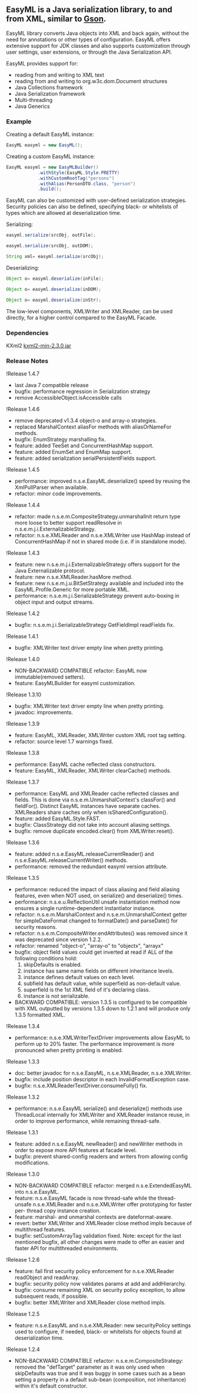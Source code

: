## EasyML is a Java serialization library, to and from XML, similar to [Gson](http://github.com/google/gson).

EasyML library converts Java objects into XML and back again, without the need for annotations or other
types of configuration. EasyML offers extensive support for JDK classes and also supports customization
through user settings, user extensions, or through the Java Serialization API.

EasyML provides support for:
 * reading from and writing to XML text
 * reading from and writing to org.w3c.dom.Document structures
 * Java Collections framework
 * Java Serialization framework
 * Multi-threading
 * Java Generics


### Example

Creating a default EasyML instance:
```java
EasyML easyml = new EasyML();
```

Creating a custom EasyML instance:
```java
EasyML easyml = new EasyMLBuilder()
            .withStyle(EasyML.Style.PRETTY)
            .withCustomRootTag("persons")
            .withAlias(PersonDTO.class, "person")
            .build();
```
EasyML can also be customized with user-defined serialization strategies.
Security policies can also be defined, specifying black- or whitelists of
types which are allowed at deserialization time.

Serializing:
```java
easyml.serialize(srcObj, outFile);

easyml.serialize(srcObj, outDOM);

String xml= easyml.serialize(srcObj);
```

Deserializing:
```java
Object o= easyml.deserialize(inFile);

Object o= easyml.deserialize(inDOM);

Object o= easyml.deserialize(inStr);
```
The low-level components, XMLWriter and XMLReader, can be used directly,
for a higher control compared to the EasyML Facade.

### Dependencies

  KXml2
  [kxml2-min-2.3.0.jar](http://sourceforge.net/projects/kxml/files/kxml2/2.3.0/kxml2-min-2.3.0.jar/download)


### Release Notes

!Release 1.4.7
- last Java 7 compatible release
- bugfix: performance regression in Serialization strategy
- remove AccessibleObject.isAccessible calls

!Release 1.4.6
- remove deprecated v1.3.4 object-o and array-o strategies.
- replaced MarshalContext aliasFor methods with aliasOrNameFor methods.
- bugfix: EnumStrategy marshalling fix.
- feature: added TeeSet and ConcurrentHashMap support.
- feature: added EnumSet and EnumMap support.
- feature: added serialization serialPersistentFields support.


!Release 1.4.5
- performance: improved n.s.e.EasyML.deserialize() speed by reusing the
XmlPullParser when available.
- refactor: minor code improvements.


!Release 1.4.4
- refactor: made n.s.e.m.CompositeStrategy.unmarshalInit return type more
loose to better support readResolve in n.s.e.m.j.i.ExternalizableStrategy.
- refactor: n.s.e.XMLReader and n.s.e.XMLWriter use HashMap instead of
ConcurrentHashMap if not in shared mode (i.e. if in standalone mode).


!Release 1.4.3
- feature: new n.s.e.m.j.i.ExternalizableStrategy offers support for the
Java Externalizable protocol.
- feature: new n.s.e.XMLReader.hasMore method.
- feature: new n.s.e.m.j.u.BitSetStrategy available and included into the
EasyML.Profile.Generic for more portable XML.
- performance: n.s.e.m.j.i.SerializableStrategy prevent auto-boxing in
object input and output streams.


!Release 1.4.2
- bugfix: n.s.e.m.j.i.SerializableStrategy GetFieldImpl readFields fix.


!Release 1.4.1
- bugfix: XMLWriter text driver empty line when pretty printing.


!Release 1.4.0
- NON-BACKWARD COMPATIBLE refactor: EasyML now immutable(removed setters).
- feature: EasyMLBuilder for easyml customization.


!Release 1.3.10
- bugfix: XMLWriter text driver empty line when pretty printing.
- javadoc: improvements.


!Release 1.3.9
- feature: EasyML, XMLReader, XMLWriter custom XML root tag setting.
- refactor: source level 1.7 warnings fixed.


!Release 1.3.8
- performance: EasyML cache reflected class constructors.
- feature: EasyML, XMLReader, XMLWriter clearCache() methods.


!Release 1.3.7
- performance: EasyML and XMLReader cache reflected classes and fields.
This is done via n.s.e.m.UnmarshalContext's classFor() and fieldFor().
Distinct EasyML instances have separate caches.
XMLReaders share caches only when isSharedConfiguration().
- feature: added EasyML.Style.FAST.
- bugfix: ClassStrategy did not take into account aliasing settings.
- bugfix: remove duplicate encoded.clear() from XMLWriter.reset().


!Release 1.3.6
- feature: added n.s.e.EasyML.releaseCurrentReader()
and n.s.e.EasyML.releaseCurrentWriter() methods.
- performance: removed the redundant easyml version attribute.


!Release 1.3.5
- performance: reduced the impact of class aliasing and field aliasing
features, even when NOT used, on serialize() and deserialize() times.
- performance: n.s.e.u.ReflectionUtil unsafe instantiation method now
ensures a single runtime-dependent instantiator instance.
- refactor: n.s.e.m.MarshalContext and n.s.e.m.UnmarshalContext getter
for simpleDateFormat changed to formatDate() and parseDate() for
security reasons.
- refactor: n.s.e.m.CompositeWriter.endAttributes() was removed since
it was deprecated since version 1.2.2.
- refactor: renamed "object-o", "array-o" to "objectx", "arrayx"
- bugfix: object field values could get inverted at read if ALL of the
following conditions hold:
    1. skipDefaults is enabled.
    2. instance has same name fields on different inheritance levels.
    3. instance defines default values on each level.
    4. subfield has default value, while superfield as non-default value.
    5. superfield is the 1st XML field of it's declaring class.
    6. instance is not serializable.
- BACKWARD COMPATIBLE: version 1.3.5 is configured to be compatible with
XML outputted by versions 1.3.5 down to 1.2.1 and will produce only
1.3.5 formatted XML.


!Release 1.3.4
- performance: n.s.e.XMLWriterTextDriver improvements allow EasyML to
perform up to 20% faster. The performance improvement is more
pronounced when pretty printing is enabled.


!Release 1.3.3
- doc: better javadoc for n.s.e.EasyML, n.s.e.XMLReader, n.s.e.XMLWriter.
- bugfix: include position descriptor in each InvalidFormatException case.
- bugfix: n.s.e.XMLReaderTextDriver.consumeFully() fix.


!Release 1.3.2
- performance: n.s.e.EasyML serialize() and deserialize() methods use
ThreadLocal internally for XMLWriter and XMLReader instance reuse,
in order to improve performance, while remaining thread-safe.


!Release 1.3.1
- feature: added n.s.e.EasyML newReader() and newWriter methods in order
to expose more API features at facade level.
- bugfix: prevent shared-config readers and writers from allowing config
modifications.


!Release 1.3.0
- NON-BACKWARD COMPATIBLE refactor:
merged n.s.e.ExtendedEasyML into n.s.e.EasyML.
- feature: n.s.e.EasyML facade is now thread-safe while the thread-unsafe
n.s.e.XMLReader and n.s.e.XMLWriter offer prototyping for faster per-
thread copy instance creation.
- feature: marshal- and unmarshal contexts are dateformat-aware.
- revert: better XMLWriter and XMLReader close method impls because of
multithread features.
- bugfix: setCustomArrayTag validation fixed.
Note: except for the last mentioned bugfix, all other changes were made
      to offer an easier and faster API for multithreaded environments.


!Release 1.2.6
- feature: fail first security policy enforcement for n.s.e.XMLReader
readObject and readArray.
- bugfix: security policy now validates params at add and addHierarchy.
- bugfix: consume remaining XML on security policy exception, to allow
subsequent reads, if possible.
- bugfix: better XMLWriter and XMLReader close method impls.


!Release 1.2.5
- feature: n.s.e.EasyML and n.s.e.XMLReader: new securityPolicy settings
used to configure, if needed, black- or whitelists for objects found at
deserialization time.


!Release 1.2.4
- NON-BACKWARD COMPATIBLE refactor: n.s.e.m.CompositeStrategy: removed the
"defTarget" parameter as it was only used when skipDefaults was true
and it was buggy in some cases such as a bean setting a property in a
default sub-bean (composition, not inheritance) within it's default constructor.

